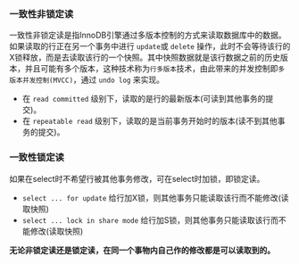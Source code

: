 ### 一致性非锁定读
一致性非锁定读是指InnoDB引擎通过多版本控制的方式来读取数据库中的数据。如果读取的行正在另一个事务中进行 `update`或 `delete` 操作，此时不会等待该行的X锁释放，而是去读取该行的一个快照。其中快照数据就是该行数据之前的历史版本，并且可能有多个版本，这种技术称为`行多版本`技术，由此带来的并发控制即`多版本并发控制(MVCC)`，通过 `undo log` 来实现。   
- 在 `read committed` 级别下，读取的是行的最新版本(可读到其他事务的提交)。   
- 在 `repeatable read` 级别下，读取的是当前事务开始时的版本(读不到其他事务的提交)。   

### 一致性锁定读
如果在select时不希望行被其他事务修改，可在select时加锁，即锁定读。
- `select ... for update` 给行加X锁，则其他事务只能读取该行而不能修改(读取快照)   
- `select ... lock in share mode` 给行加S锁，则其他事务只能读取该行而不能修改(读取快照)   

**无论非锁定读还是锁定读，在同一个事物内自己作的修改都是可以读取到的。**   
